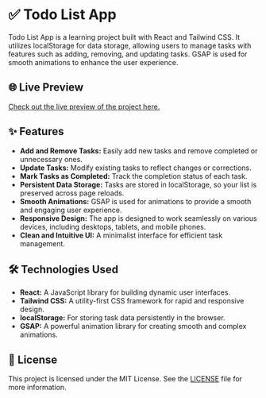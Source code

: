 # ✅ Todo List App

Todo List App is a learning project built with React and Tailwind CSS. It utilizes localStorage for data storage, allowing users to manage tasks with features such as adding, removing, and updating tasks. GSAP is used for smooth animations to enhance the user experience.

## 🌐 Live Preview

[Check out the live preview of the project here.](https://iotodo-list.netlify.app/)

## ✨ Features

- **Add and Remove Tasks:** Easily add new tasks and remove completed or unnecessary ones.
- **Update Tasks:** Modify existing tasks to reflect changes or corrections.
- **Mark Tasks as Completed:** Track the completion status of each task.
- **Persistent Data Storage:** Tasks are stored in localStorage, so your list is preserved across page reloads.
- **Smooth Animations:** GSAP is used for animations to provide a smooth and engaging user experience.
- **Responsive Design:** The app is designed to work seamlessly on various devices, including desktops, tablets, and mobile phones.
- **Clean and Intuitive UI:** A minimalist interface for efficient task management.

## 🛠️ Technologies Used

- **React:** A JavaScript library for building dynamic user interfaces.
- **Tailwind CSS:** A utility-first CSS framework for rapid and responsive design.
- **localStorage:** For storing task data persistently in the browser.
- **GSAP:** A powerful animation library for creating smooth and complex animations.

## 📜 License

This project is licensed under the MIT License. See the [LICENSE](https://opensource.org/licenses/MIT) file for more information.
